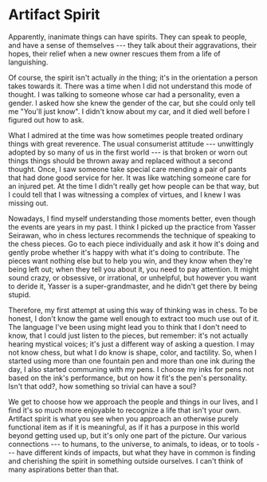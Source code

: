 # Artifact Spirit

Apparently, inanimate things can have spirits.
They can speak to people, and have a sense of themselves --- they talk about their aggravations, their hopes, their relief when a new owner rescues them from a life of languishing.

Of course, the spirit isn't actually _in_ the thing; it's in the orientation a person takes towards it.
There was a time when I did not understand this mode of thought.
I was talking to someone whose car had a personality, even a gender.
I asked how she knew the gender of the car, but she could only tell me "You'll just know".
I didn't know about my car, and it died well before I figured out how to ask.

What I admired at the time was how sometimes people treated ordinary things with great reverence.
The usual consumerist attitude --- unwittingly adopted by so many of us in the first world --- is that broken or worn out things things should be thrown away and replaced without a second thought.
Once, I saw someone take special care mending a pair of pants that had done good service for her.
It was like watching someone care for an injured pet.
At the time I didn't really get how people can be that way, but I could tell that I was witnessing a complex of virtues, and I knew I was missing out.

Nowadays, I find myself understanding those moments better, even though the events are years in my past.
I think I picked up the practice from Yasser Seirawan, who in chess lectures recommends the technique of speaking to the chess pieces.
Go to each piece individually and ask it how it's doing and gently probe whether it's happy with what it's doing to contribute.
The pieces want nothing else but to help you win, and they know when they're being left out; when they tell you about it, you need to pay attention.
It might sound crazy, or obsessive, or irrational, or unhelpful, but however you want to deride it, Yasser is a super-grandmaster, and he didn't get there by being stupid.

Therefore, my first attempt at using this way of thinking was in chess.
To be honest, I don't know the game well enough to extract too much use out of it.
The language I've been using might lead you to think that I don't need to know, that I could just listen to the pieces, but remember: it's not actually hearing mystical voices; it's just a different way of asking a question.
I may not know chess, but what I do know is shape, color, and tactility.
So, when I started using more than one fountain pen and more than one ink during the day, I also started communing with my pens.
I choose my inks for pens not based on the ink's performance, but on how it fit's the pen's personality.
Isn't that odd?, how something so trivial can have a soul?

<!-- Recently, I came across the phrase "artifact spirit" which struck me. -->
<!-- Where it was used, it didn't refer to the outlook I've described here, but that doesn't diminish the power of the phrase in my mind. -->
We get to choose how we approach the people and things in our lives, and I find it's so much more enjoyable to recognize a life that isn't your own.
Artifact spirit is what you see when you approach an otherwise purely functional item as if it is meaningful, as if it has a purpose in this world beyond getting used up, but it's only one part of the picture.
Our various connections --- to humans, to the universe, to animals, to ideas, or to tools --- have different kinds of impacts, but what they have in common is finding and cherishing the spirit in something outside ourselves.
I can't think of many aspirations better than that.
